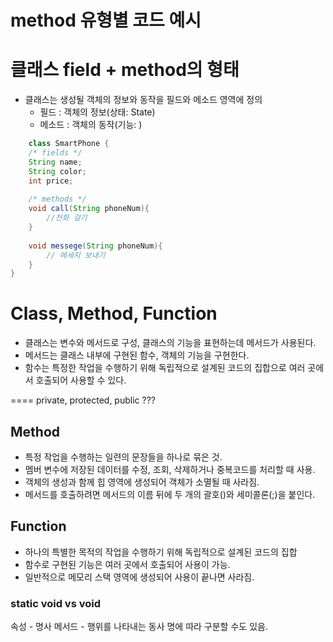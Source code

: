 # method 유형별 코드 예시



# 클래스 field + method의 형태 
- 클래스는 생성될 객체의 정보와 동작을 필드와 메소드 영역에 정의
  - 필드 : 객체의 정보(상태: State)
  - 메소드 : 객체의 동작(기능: )
```java
    class SmartPhone {
    /* fields */
    String name;
    String color;
    int price;
    
    /* methods */
    void call(String phoneNum){
        //전화 걸기 
    }
    
    void messege(String phoneNum){
        // 메세지 보내기
    }    
}
```
# Class, Method, Function
- 클래스는 변수와 메서드로 구성, 클래스의 기능을 표현하는데 메서드가 사용된다.
- 메서드는 클래스 내부에 구현된 함수, 객체의 기능을 구현한다.
- 함수는 특정한 작업을 수행하기 위해 독립적으로 설계된 코드의 집합으로
  여러 곳에서 호출되어 사용할 수 있다.

==== private, protected, public ???

## Method
- 특정 작업을 수행하는 일련의 문장들을 하나로 묶은 것.
- 멤버 변수에 저장된 데이터를 수정, 조회, 삭제하거나 중복코드를 처리할 때 사용.
- 객체의 생성과 함께 힙 영역에 생성되어 객체가 소멸될 때 사라짐.
- 메서드를 호출하려면 메서드의 이름 뒤에 두 개의 괄호()와 세미콜론(;)을 붙인다.

## Function
- 하나의 특별한 목적의 작업을 수행하기 위해 독립적으로 설계된 코드의 집합
- 함수로 구현된 기능은 여러 곳에서 호출되어 사용이 가능.
- 일반적으로 메모리 스택 영역에 생성되어 사용이 끝나면 사라짐.

### static void vs void


속성 - 명사
메서드 - 행위를 나타내는 동사
명에 따라 구분할 수도 있음.

